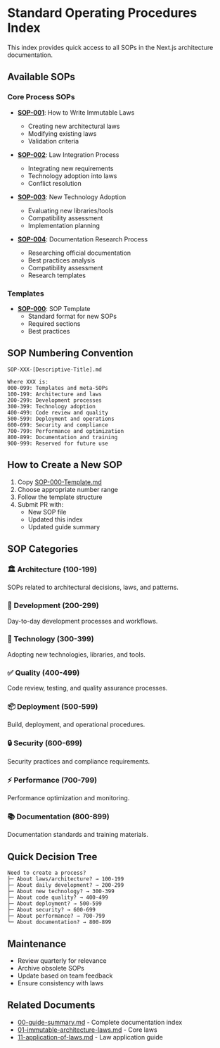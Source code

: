 # Standard Operating Procedures Index

This index provides quick access to all SOPs in the Next.js architecture documentation.

## Available SOPs

### Core Process SOPs
- **[SOP-001](./SOP-001-How-To-Write-Laws.md)**: How to Write Immutable Laws
  - Creating new architectural laws
  - Modifying existing laws
  - Validation criteria

- **[SOP-002](./SOP-002-Law-Integration-Process.md)**: Law Integration Process
  - Integrating new requirements
  - Technology adoption into laws
  - Conflict resolution

- **[SOP-003](./SOP-003-New-Technology-Adoption.md)**: New Technology Adoption
  - Evaluating new libraries/tools
  - Compatibility assessment
  - Implementation planning

- **[SOP-004](./SOP-004-Documentation-Research.md)**: Documentation Research Process
  - Researching official documentation
  - Best practices analysis
  - Compatibility assessment
  - Research templates

### Templates
- **[SOP-000](./SOP-000-Template.md)**: SOP Template
  - Standard format for new SOPs
  - Required sections
  - Best practices

## SOP Numbering Convention

```
SOP-XXX-[Descriptive-Title].md

Where XXX is:
000-099: Templates and meta-SOPs
100-199: Architecture and laws
200-299: Development processes
300-399: Technology adoption
400-499: Code review and quality
500-599: Deployment and operations
600-699: Security and compliance
700-799: Performance and optimization
800-899: Documentation and training
900-999: Reserved for future use
```

## How to Create a New SOP

1. Copy [SOP-000-Template.md](./SOP-000-Template.md)
2. Choose appropriate number range
3. Follow the template structure
4. Submit PR with:
   - New SOP file
   - Updated this index
   - Updated guide summary

## SOP Categories

### 🏛️ Architecture (100-199)
SOPs related to architectural decisions, laws, and patterns.

### 🔧 Development (200-299)
Day-to-day development processes and workflows.

### 🚀 Technology (300-399)
Adopting new technologies, libraries, and tools.

### ✅ Quality (400-499)
Code review, testing, and quality assurance processes.

### 📦 Deployment (500-599)
Build, deployment, and operational procedures.

### 🔒 Security (600-699)
Security practices and compliance requirements.

### ⚡ Performance (700-799)
Performance optimization and monitoring.

### 📚 Documentation (800-899)
Documentation standards and training materials.

## Quick Decision Tree

```
Need to create a process?
├─ About laws/architecture? → 100-199
├─ About daily development? → 200-299
├─ About new technology? → 300-399
├─ About code quality? → 400-499
├─ About deployment? → 500-599
├─ About security? → 600-699
├─ About performance? → 700-799
└─ About documentation? → 800-899
```

## Maintenance

- Review quarterly for relevance
- Archive obsolete SOPs
- Update based on team feedback
- Ensure consistency with laws

## Related Documents

- [00-guide-summary.md](./00-guide-summary.md) - Complete documentation index
- [01-immutable-architecture-laws.md](./01-immutable-architecture-laws.md) - Core laws
- [11-application-of-laws.md](./11-application-of-laws.md) - Law application guide